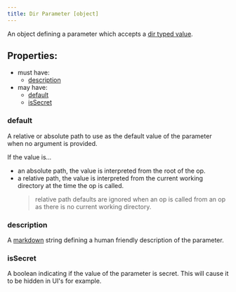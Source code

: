 ```yaml
---
title: Dir Parameter [object]
---
```


An object defining a parameter which accepts a [dir typed value](../../../../types/dir).

## Properties:
- must have:
  - [description](#description)
- may have:
  - [default](#default)
  - [isSecret](#issecret)

### default
A relative or absolute path to use as the default value of the parameter when no argument is provided.

If the value is...
- an absolute path, the value is interpreted from the root of the op.
- a relative path, the value is interpreted from the current working directory at the time the op is called.
  > relative path defaults are ignored when an op is called from an op as there is no current working directory.

### description
A [markdown](../markdown) string defining a human friendly description of the parameter.

### isSecret
A boolean indicating if the value of the parameter is secret. This will cause it to be hidden in UI's for example. 